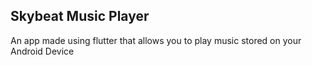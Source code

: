 ## Skybeat Music Player

An app made using flutter that allows you to play music stored on your Android Device
